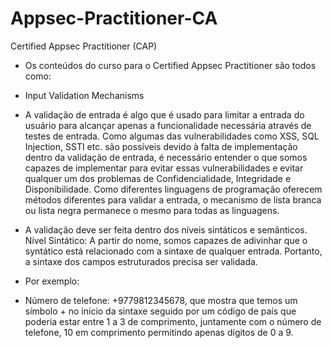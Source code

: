 # Appsec-Practitioner-CA
Certified Appsec Practitioner (CAP)

* Os conteúdos do curso para o Certified Appsec Practitioner são todos como:
* Input Validation Mechanisms


* A validação de entrada é algo que é usado para limitar a entrada do usuário para alcançar apenas a funcionalidade necessária através de testes de entrada. Como algumas das vulnerabilidades como XSS, SQL Injection, SSTI etc. são possíveis devido à falta de implementação dentro da validação de entrada, é necessário entender o que somos capazes de implementar para evitar essas vulnerabilidades e evitar qualquer um dos problemas de Confidencialidade, Integridade e Disponibilidade. Como diferentes linguagens de programação oferecem métodos diferentes para validar a entrada, o mecanismo de lista branca ou lista negra permanece o mesmo para todas as linguagens. 


* A validação deve ser feita dentro dos níveis sintáticos e semânticos. 
Nível Sintático: A partir do nome, somos capazes de adivinhar que o syntático está relacionado com a sintaxe de qualquer entrada. Portanto, a sintaxe dos campos estruturados precisa ser validada. 

* Por exemplo:

* Número de telefone: +9779812345678, que mostra que temos um símbolo + no início da sintaxe seguido por um código de país que poderia estar entre 1 a 3 de comprimento, juntamente com o número de telefone, 10 em comprimento permitindo apenas dígitos de 0 a 9. 
